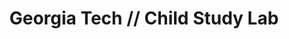---
layout: portfolio
title: Georgia Tech // Child Study Lab
year: 2013
link: "http://www.childstudylab.gatech.edu/"
image: gt-child.jpg
tags: "Drupal 7"
description: 
role:  Front-End Devleoper
published: false
---